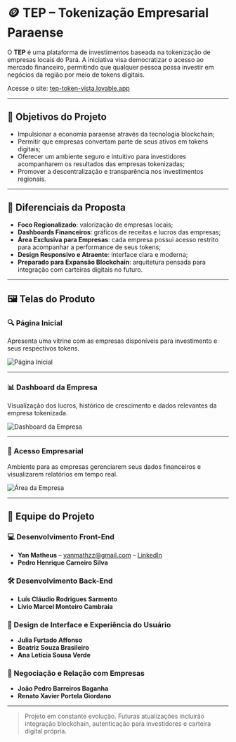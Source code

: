 # 🪙 TEP – Tokenização Empresarial Paraense

O **TEP** é uma plataforma de investimentos baseada na tokenização de empresas locais do Pará. A iniciativa visa democratizar o acesso ao mercado financeiro, permitindo que qualquer pessoa possa investir em negócios da região por meio de tokens digitais.

Acesse o site: [tep-token-vista.lovable.app](https://preview--tep-token-vista.lovable.app/)

---

## 🎯 Objetivos do Projeto

- Impulsionar a economia paraense através da tecnologia blockchain;
- Permitir que empresas convertam parte de seus ativos em tokens digitais;
- Oferecer um ambiente seguro e intuitivo para investidores acompanharem os resultados das empresas tokenizadas;
- Promover a descentralização e transparência nos investimentos regionais.

---

## 🌟 Diferenciais da Proposta

- **Foco Regionalizado**: valorização de empresas locais;
- **Dashboards Financeiros**: gráficos de receitas e lucros das empresas;
- **Área Exclusiva para Empresas**: cada empresa possui acesso restrito para acompanhar a performance de seus tokens;
- **Design Responsivo e Atraente**: interface clara e moderna;
- **Preparado para Expansão Blockchain**: arquitetura pensada para integração com carteiras digitais no futuro.

---

## 🖼️ Telas do Produto

### 🔍 Página Inicial
Apresenta uma vitrine com as empresas disponíveis para investimento e seus respectivos tokens.

![Página Inicial](https://preview--tep-token-vista.lovable.app/assets/home.png)

---

### 📊 Dashboard da Empresa
Visualização dos lucros, histórico de crescimento e dados relevantes da empresa tokenizada.

![Dashboard da Empresa](https://preview--tep-token-vista.lovable.app/assets/dashboard.png)

---

### 🔐 Acesso Empresarial
Ambiente para as empresas gerenciarem seus dados financeiros e visualizarem relatórios em tempo real.

![Área da Empresa](https://preview--tep-token-vista.lovable.app/assets/painel.png)

---

## 👥 Equipe do Projeto

### 💻 Desenvolvimento Front-End
- **Yan Matheus** – yanmathzz@gmail.com – [LinkedIn](https://www.linkedin.com/in/yanmatheus)  
- **Pedro Henrique Carneiro Silva**

### 🛠️ Desenvolvimento Back-End
- **Luís Cláudio Rodrigues Sarmento**
- **Lívio Marcel Monteiro Cambraia**

### 🎨 Design de Interface e Experiência do Usuário
- **Julia Furtado Affonso**
- **Beatriz Souza Brasileiro**
- **Ana Letícia Sousa Verde**

### 🤝 Negociação e Relação com Empresas
- **João Pedro Barreiros Baganha**
- **Renato Xavier Portela Giordano**

---

> Projeto em constante evolução. Futuras atualizações incluirão integração blockchain, autenticação para investidores e carteira digital própria.
